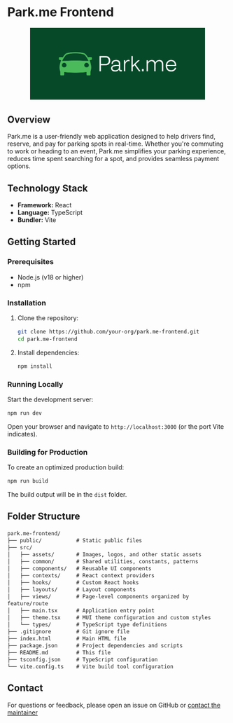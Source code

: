 # Park.me Frontend

<p align="center">
  <img src="./src/assets/images/cover.png" alt="Park.me Logo" width="400" />
</p>

## Overview

Park.me is a user-friendly web application designed to help drivers find, reserve, and pay for parking spots in real-time. Whether you're commuting to work or heading to an event, Park.me simplifies your parking experience, reduces time spent searching for a spot, and provides seamless payment options.

## Technology Stack

- **Framework:** React
- **Language:** TypeScript
- **Bundler:** Vite

## Getting Started

### Prerequisites

- Node.js (v18 or higher)
- npm

### Installation

1. Clone the repository:

   ```bash
   git clone https://github.com/your-org/park.me-frontend.git
   cd park.me-frontend
   ```

2. Install dependencies:

   ```bash
   npm install
   ```

### Running Locally

Start the development server:

```bash
npm run dev
```

Open your browser and navigate to `http://localhost:3000` (or the port Vite indicates).

### Building for Production

To create an optimized production build:

```bash
npm run build
```

The build output will be in the `dist` folder.

## Folder Structure

```
park.me-frontend/
├── public/           # Static public files
├── src/
│   ├── assets/       # Images, logos, and other static assets
│   ├── common/       # Shared utilities, constants, patterns
│   ├── components/   # Reusable UI components
│   ├── contexts/     # React context providers
│   ├── hooks/        # Custom React hooks
│   ├── layouts/      # Layout components
│   ├── views/        # Page-level components organized by feature/route
│   ├── main.tsx      # Application entry point
│   ├── theme.tsx     # MUI theme configuration and custom styles
│   └── types/        # TypeScript type definitions
├── .gitignore        # Git ignore file
├── index.html        # Main HTML file
├── package.json      # Project dependencies and scripts
├── README.md         # This file
├── tsconfig.json     # TypeScript configuration
└── vite.config.ts    # Vite build tool configuration
```

## Contact

For questions or feedback, please open an issue on GitHub or [contact the maintainer](mailto:dev.astonish166@passfwd.com)